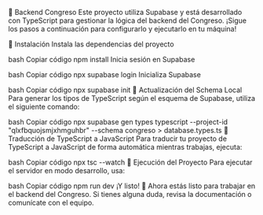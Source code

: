 🎉 Backend Congreso
Este proyecto utiliza Supabase y está desarrollado con TypeScript para gestionar la lógica del backend del Congreso. ¡Sigue los pasos a continuación para configurarlo y ejecutarlo en tu máquina!

🚀 Instalación
Instala las dependencias del proyecto

bash
Copiar código
npm install
Inicia sesión en Supabase

bash
Copiar código
npx supabase login
Inicializa Supabase

bash
Copiar código
npx supabase init
📂 Actualización del Schema Local
Para generar los tipos de TypeScript según el esquema de Supabase, utiliza el siguiente comando:

bash
Copiar código
npx supabase gen types typescript --project-id "qlxfbquojsmjxhmguhbr" --schema congreso > database.types.ts
🔧 Traducción de TypeScript a JavaScript
Para traducir tu proyecto de TypeScript a JavaScript de forma automática mientras trabajas, ejecuta:

bash
Copiar código
npx tsc --watch
🏃 Ejecución del Proyecto
Para ejecutar el servidor en modo desarrollo, usa:

bash
Copiar código
npm run dev
¡Y listo! 🎉 Ahora estás listo para trabajar en el backend del Congreso. Si tienes alguna duda, revisa la documentación o comunícate con el equipo. 
